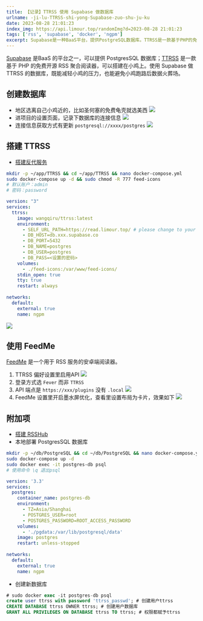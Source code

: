 ```yaml
---
title: 【记录】TTRSS 使用 Supabase 做数据库
urlname: -ji-lu-TTRSS-shi-yong-Supabase-zuo-shu-ju-ku
date: 2023-08-28 21:01:23
index_img: https://api.limour.top/randomImg?d=2023-08-28 21:01:23
tags: ['rss', 'supabase', 'docker', 'ngpm']
excerpt: Supabase是一种BaaS平台，提供PostgreSQL数据库。TTRSS是一款基于PHP的免费开源RSS聚合阅读器，可以在服务器上搭建。使用Supabase作为TTRSS的数据库可以减轻服务器的压力，并避免数据丢失。创建数据库时选择离服务器最近的地区，如圣何塞的免费龟壳。记录数据库的连接信息。搭建TTRSS时需要搭建反代服务，并设置账户和密码。使用FeedMe作为安卓端阅读器，并在TTRSS偏好设置中启用API。登录方式选择Fever而不是TTRSS。附加项包括搭建RSSHub和本地部署PostgreSQL数据库。创建新数据库时需要使用相应的命令。
---
```

[Supabase](https://supabase.com/) 是BaaS 的平台之一，可以提供 PostgresSQL 数据库；[TTRSS](https://github.com/HenryQW/Awesome-TTRSS) 是一款基于 PHP 的免费开源 RSS 聚合阅读器，可以搭建在小鸡上。使用 Supabase 做 TTRSS 的数据库，既能减轻小鸡的压力，也能避免小鸡跑路后数据火葬场。
## 创建数据库
+ 地区选离自己小鸡近的，比如圣何塞的免费龟壳就选美西
![](https://img.limour.top/2023/08/30/64ef3e6315540.webp)
+ 进项目的设置页面，记录下数据库的连接信息
![](https://img.limour.top/2023/08/30/64ef3e744ba6c.webp)
+ 连接信息获取方式有更新 `postgresql://xxxx/postgres`
![](https://img.limour.top/2024/03/23/65fead7923d77.webp)
## 搭建 TTRSS
+ [搭建反代服务](/Docker-bu-shu-Nginx-Proxy-Manager)
```bash
mkdir -p ~/app/TTRSS && cd ~/app/TTRSS && nano docker-compose.yml
sudo docker-compose up -d && sudo chmod -R 777 feed-icons
# 默认账户：admin
# 密码：password
```
```yml
version: "3"
services:
  ttrss:
    image: wangqiru/ttrss:latest
    environment:
      - SELF_URL_PATH=https://read.limour.top/ # please change to your own domain
      - DB_HOST=db.xxx.supabase.co
      - DB_PORT=5432
      - DB_NAME=postgres
      - DB_USER=postgres
      - DB_PASS=<设置的密码>
    volumes:
      - ./feed-icons:/var/www/feed-icons/
    stdin_open: true
    tty: true
    restart: always
 
networks:
  default:
    external: true
    name: ngpm
```
![](https://img.limour.top/2023/08/30/64ef3e83eb4bd.webp)
## 使用 FeedMe
[FeedMe](https://github.com/seazon/FeedMe) 是一个用于 RSS 服务的安卓端阅读器。
1. TTRSS 偏好设置里启用API
![](https://img.limour.top/2023/08/30/64ef3e924b904.webp)
1. 登录方式选 `Fever` 而非 `TTRSS`
2. API 端点是 `https://xxx/plugins` 没有 `.local`
![](https://img.limour.top/2023/08/30/64ef3e9d3f321.webp)
1. FeedMe 设置里开启墨水屏优化，查看里设置布局为卡片，效果如下
![](https://img.limour.top/2023/08/30/64ef3eaecfc70.webp)
## 附加项
+ [搭建 RSSHub](/-fu-ke--zai-Koyeb-shang-da-jian-RSSHub)
+ 本地部署 PostgresSQL 数据库
```bash
mkdir -p ~/db/PostgreSQL && cd ~/db/PostgreSQL && nano docker-compose.yml
sudo docker-compose up -d
sudo docker exec -it postgres-db psql
# 使用命令 \q 退出psql
```
```yml
version: '3.3'
services:
  postgres:
    container_name: postgres-db
    environment:
      - TZ=Asia/Shanghai
      - POSTGRES_USER=root
      - POSTGRES_PASSWORD=ROOT_ACCESS_PASSWORD
    volumes:
      - './pgdata:/var/lib/postgresql/data'
    image: postgres
    restart: unless-stopped
 
networks:
  default:
    external: true
    name: ngpm
```
+ 创建新数据库
```sql
# sudo docker exec -it postgres-db psql
create user ttrss with password 'ttrss_passwd'; # 创建用户ttrss
CREATE DATABASE ttrss OWNER ttrss; # 创建用户数据库
GRANT ALL PRIVILEGES ON DATABASE ttrss TO ttrss; # 权限都赋予ttrss
```